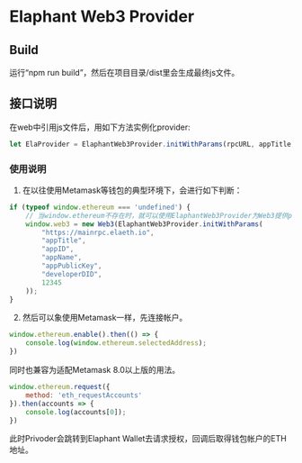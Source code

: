 # Elaphant Web3 Provider

## Build

运行“npm run build”，然后在项目目录/dist里会生成最终js文件。

## 接口说明

在web中引用js文件后，用如下方法实例化provider:

``` javascript
let ElaProvider = ElaphantWeb3Provider.initWithParams(rpcURL, appTitle, appID, appName, appPublicKey, developerDID, randomNumber)
```

### 使用说明

1. 在以往使用Metamask等钱包的典型环境下，会进行如下判断：

``` javascript
if (typeof window.ethereum === 'undefined') {
    // 当window.ethereum不存在时，就可以使用ElaphantWeb3Provider为Web3提供provider。
    window.web3 = new Web3(ElaphantWeb3Provider.initWithParams(
        "https://mainrpc.elaeth.io",
        "appTitle",
        "appID",
        "appName",
        "appPublicKey",
        "developerDID",
        12345
    ));
}
```

2. 然后可以象使用Metamask一样，先连接帐户。

``` javascript
window.ethereum.enable().then(() => {
    console.log(window.ethereum.selectedAddress);
})
```

同时也兼容为适配Metamask 8.0以上版的用法。

``` javascript
window.ethereum.request({
    method: 'eth_requestAccounts'
}).then(accounts => {
    console.log(accounts[0]);
})
```

此时Privoder会跳转到Elaphant Wallet去请求授权，回调后取得钱包帐户的ETH地址。 
